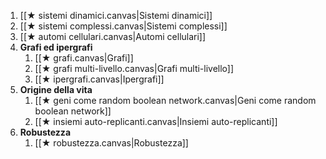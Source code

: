 1. [[★ sistemi dinamici.canvas|Sistemi dinamici]]
2. [[★ sistemi complessi.canvas|Sistemi complessi]]
3. [[★ automi cellulari.canvas|Automi cellulari]]
4. **Grafi ed ipergrafi**
	1. [[★ grafi.canvas|Grafi]]
	2. [[★ grafi multi-livello.canvas|Grafi multi-livello]]
	3. [[★ ipergrafi.canvas|Ipergrafi]]
5. **Origine della vita**
	1. [[★ geni come random boolean network.canvas|Geni come random boolean network]]
	2. [[★ insiemi auto-replicanti.canvas|Insiemi auto-replicanti]]
6. **Robustezza**
	1. [[★ robustezza.canvas|Robustezza]]
